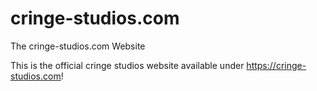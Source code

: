 # cringe-studios.com
The cringe-studios.com Website

This is the official cringe studios website available under https://cringe-studios.com!
